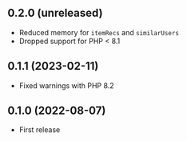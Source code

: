 ## 0.2.0 (unreleased)

- Reduced memory for `itemRecs` and `similarUsers`
- Dropped support for PHP < 8.1

## 0.1.1 (2023-02-11)

- Fixed warnings with PHP 8.2

## 0.1.0 (2022-08-07)

- First release
